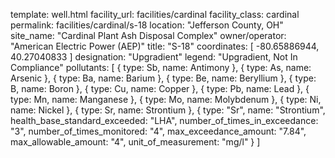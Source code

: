 template: well.html
facility_url: facilities/cardinal
facility_class: cardinal
permalink: facilities/cardinal/s-18
location: "Jefferson County, OH"
site_name: "Cardinal Plant Ash Disposal Complex"
owner/operator: "American Electric Power (AEP)"
title: "S-18"
coordinates: [
  -80.65886944,
  40.27040833
]
designation: "Upgradient"
legend: "Upgradient, Not In Compliance"
pollutants: [
{
  type: Sb,
  name: Antimony
},
{
  type: As,
  name: Arsenic
},
{
  type: Ba,
  name: Barium
},
{
  type: Be,
  name: Beryllium
},
{
  type: B,
  name: Boron
},
{
  type: Cu,
  name: Copper
},
{
  type: Pb,
  name: Lead
},
{
  type: Mn,
  name: Manganese
},
{
  type: Mo,
  name: Molybdenum
},
{
  type: Ni,
  name: Nickel
},
{
  type: Sr,
  name: Strontium
},
{
  type: "Sr",
  name: "Strontium",
  health_base_standard_exceeded: "LHA",
  number_of_times_in_exceedance: "3",
  number_of_times_monitored: "4",
  max_exceedance_amount: "7.84",
  max_allowable_amount: "4",
  unit_of_measurement: "mg/l"
  }
]
